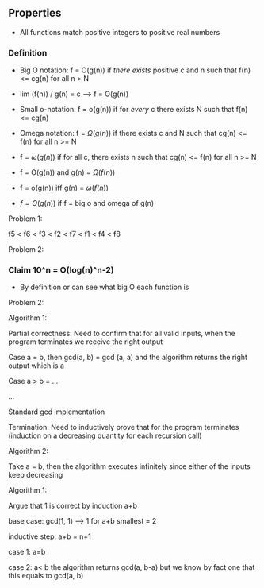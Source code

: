 ## Properties
-  All functions match positive integers to positive real numbers


### Definition
- Big O notation: f = O(g(n)) if *there exists* positive c and n such that f(n) <= cg(n) for all n > N
- lim (f(n)) / g(n) = c --> f = O(g(n))

- Small o-notation: f = o(g(n)) if for *every* c there exists N such that f(n) <= cg(n)
- Omega notation: f = $\Omega(g(n))$ if there exists c and N such that cg(n) <= f(n) for all n >= N
- f = $\omega(g(n))$ if for all c, there exists n such that cg(n) <= f(n) for all n >= N
- f = O(g(n)) and g(n) = $\Omega(f(n))$
- f = o(g(n)) iff g(n) = $\omega(f(n))$

- $f = \Theta (g(n))$ if f = big o and omega of g(n)


Problem 1:

f5 < f6 < f3 < f2 < f7 <  f1 < f4 < f8

Problem 2:

### Claim 10^n  = O(log(n)^n-2)
- By definition or can see what big O each function is


Problem 2:

Algorithm 1: 

Partial correctness: Need to confirm that for all valid inputs, when the program terminates we receive the right output

Case a = b, then gcd(a, b) = gcd (a, a) and the algorithm returns the right output which is a

Case a > b = ...

...

Standard gcd implementation

Termination: Need to inductively prove that for the program terminates (induction on a decreasing quantity for each recursion call)

Algorithm 2:

Take a = b, then the algorithm executes infinitely since either of the inputs keep decreasing 


Algorithm 1:

Argue that 1 is correct by induction a+b 

base case: gcd(1, 1) --> 1 for a+b smallest = 2 

inductive step: a+b = n+1

case 1: a=b

case 2: a< b the algorithm returns gcd(a, b-a) but we know by fact one that this equals to gcd(a, b)
